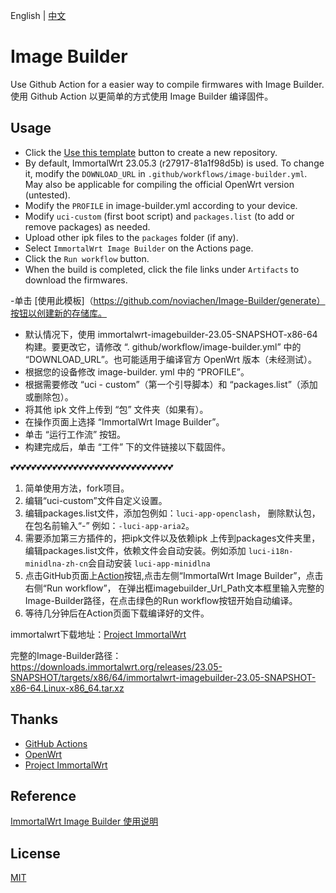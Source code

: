 English | [中文](https://noviachen.github.io/posts/fcde2f81.html)

# Image Builder

Use Github Action for a easier way to compile firmwares with Image Builder.
使用 Github Action 以更简单的方式使用 Image Builder 编译固件。

## Usage

- Click the [Use this template](https://github.com/noviachen/Image-Builder/generate) button to create a new repository.
- By default, ImmortalWrt 23.05.3 (r27917-81a1f98d5b) is used. To change it, modify the `DOWNLOAD_URL` in `.github/workflows/image-builder.yml`. May also be applicable for compiling the official OpenWrt version (untested).
- Modify the `PROFILE` in image-builder.yml according to your device.
- Modify `uci-custom` (first boot script) and `packages.list` (to add or remove packages) as needed.
- Upload other ipk files to the `packages` folder (if any).
- Select `ImmortalWrt Image Builder` on the Actions page.
- Click the `Run workflow` button.
- When the build is completed, click the file links under `Artifacts` to download the firmwares.
  
-单击 [使用此模板]（https://github.com/noviachen/Image-Builder/generate）按钮以创建新的存储库。
- 默认情况下，使用 immortalwrt-imagebuilder-23.05-SNAPSHOT-x86-64 构建。要更改它，请修改 “. github/workflow/image-builder.yml” 中的 “DOWNLOAD_URL”。也可能适用于编译官方 OpenWrt 版本（未经测试）。
- 根据您的设备修改 image-builder. yml 中的 “PROFILE”。
- 根据需要修改 “uci - custom”（第一个引导脚本）和 “packages.list”（添加或删除包）。
- 将其他 ipk 文件上传到 “包” 文件夹（如果有）。
- 在操作页面上选择 “ImmortalWrt Image Builder”。
- 单击 “运行工作流” 按钮。
- 构建完成后，单击 “工件” 下的文件链接以下载固件。

💕💕💕💕💕💕💕💕💕💕💕💕💕💕💕💕💕💕💕💕💕💕💕💕💕💕💕💕💕💕💕
  1. 简单使用方法，fork项目。
  2. 编辑“uci-custom”文件自定义设置。
  3. 编辑packages.list文件，添加包例如：`luci-app-openclash`， 删除默认包，在包名前输入“-” 例如：`-luci-app-aria2`。
  4. 需要添加第三方插件的，把ipk文件以及依赖ipk 上传到packages文件夹里，编辑packages.list文件，依赖文件会自动安装。例如添加 `luci-i18n-minidlna-zh-cn`会自动安装 `luci-app-minidlna`
  5. 点击GitHub页面上[Action](https://github.com/wpsdoo/Image-Builder/actions)按钮,点击左侧“ImmortalWrt Image Builder”，点击右侧“Run workflow”，
    在弹出框imagebuilder_Url_Path文本框里输入完整的Image-Builder路径，在点击绿色的Run workflow按钮开始自动编译。
  6. 等待几分钟后在Action页面下载编译好的文件。
 
 immortalwrt下载地址：[Project ImmortalWrt](https://downloads.immortalwrt.org/releases/)
 
 完整的Image-Builder路径：https://downloads.immortalwrt.org/releases/23.05-SNAPSHOT/targets/x86/64/immortalwrt-imagebuilder-23.05-SNAPSHOT-x86-64.Linux-x86_64.tar.xz

## Thanks

- [GitHub Actions](https://github.com/features/actions)
- [OpenWrt](https://github.com/openwrt/openwrt)
- [Project ImmortalWrt](https://github.com/immortalwrt/immortalwrt)

## Reference

[ImmortalWrt Image Builder 使用说明](https://github.com/1715173329/blog/issues/8)

## License

[MIT](https://github.com/noviachen/Image-Builder/blob/main/LICENSE)
